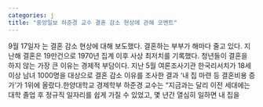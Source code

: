 ```yaml
---
categories: j
title: "중앙일보 하준경 교수 결혼 감소 현상에 관해 코멘트"
---
```

9월 17일자 는 결혼 감소 현상에 대해 보도했다. 결혼하는 부부가 해마다 줄고 있다. 지난해 결혼은 19만건으로 1970년 집계 이후 사상 최저치를 기록했다. 청년들이 결혼을 하지 않는 가장 큰 이유는 경제적 부담이다. 지난 5월 여론조사기관 한국리서치가 18세 이상 남녀 1000명을 대상으로 결혼 감소 이유를 조사한 결과 ‘내 집 마련 등 결혼비용 증가’가 1위에 올랐다.한양대학교 경제학부 하준경 교수는 “지금과는 달리 이전 세대에는 대학 졸업 후 정규직 일자리를 쉽게 가질 수 있었고, 몇 년간 열심히 일하면 내 집을